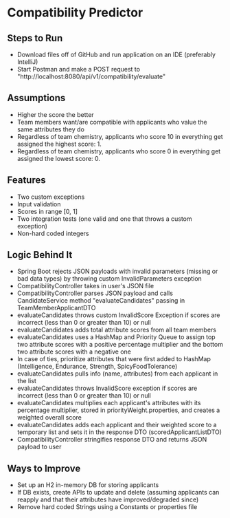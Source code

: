 # Compatibility Predictor

## Steps to Run
- Download files off of GitHub and run application on an IDE (preferably IntelliJ)
- Start Postman and make a POST request to "http://localhost:8080/api/v1/compatibility/evaluate"

## Assumptions
- Higher the score the better
- Team members want/are compatible with applicants who value the same attributes they do
- Regardless of team chemistry, applicants who score 10 in everything get assigned the highest score: 1.
- Regardless of team chemistry, applicants who score 0 in everything get assigned the lowest score: 0.


## Features
- Two custom exceptions
- Input validation
- Scores in range [0, 1]
- Two integration tests (one valid and one that throws a custom exception)
- Non-hard coded integers 

## Logic Behind It
- Spring Boot rejects JSON payloads with invalid parameters (missing or bad data types) by throwing custom InvalidParameters exception
- CompatibilityController takes in user's JSON file
- CompatibilityController parses JSON payload and calls CandidateService method "evaluateCandidates" passing in TeamMemberApplicantDTO
- evaluateCandidates throws custom InvalidScore Exception if scores are incorrect (less than 0 or greater than 10) or null
- evaluateCandidates adds total attribute scores from all team members
- evaluateCandidates uses a HashMap and Priority Queue to assign top two attribute scores with a positive percentage multiplier and the bottom two attribute scores
with a negative one
- In case of ties, prioritize attributes that were first added to HashMap (Intelligence, Endurance, Strength, SpicyFoodTolerance)
- evaluateCandidates pulls info (name, attributes) from each applicant in the list
- evaluateCandidates throws InvalidScore exception if scores are incorrect (less than 0 or greater than 10) or null
- evaluateCandidates multiplies each applicant's attributes with its percentage multiplier, stored in priorityWeight.properties, and creates a weighted overall score
- evaluateCandidates adds each applicant and their weighted score to a temporary list and sets it in the response DTO (scoredApplicantListDTO)
- CompatibilityController stringifies response DTO and returns JSON payload to user

## Ways to Improve
- Set up an H2 in-memory DB for storing applicants
- If DB exists, create APIs to update and delete (assuming applicants can reapply and that their attributes have improved/degraded since)
- Remove hard coded Strings using a Constants or properties file
